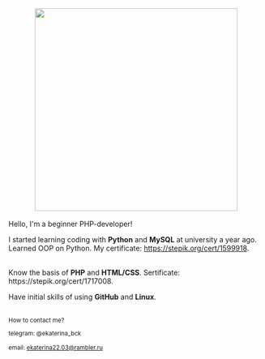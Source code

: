 
<div id="header" align="center">
  <img src="https://media.giphy.com/media/6SPT4vjEWBPjECMXwr/giphy.gif" width="400"/>
</div>

<br>
Hello, I'm a beginner PHP-developer!


I started learning coding with <b>Python</b> and <b>MySQL</b> at university a year ago. Learned OOP on Python. My certificate: https://stepik.org/cert/1599918.

<br>
Know the basis of <b>PHP</b> and <b>HTML/CSS</b>. Sertificate: https://stepik.org/cert/1717008.

Have initial skills of using <b>GitHub</b> and <b>Linux</b>.

<br>
<small>How to contact me?
  
telegram: @ekaterina_bck
  
email: ekaterina22.03@rambler.ru</small>
